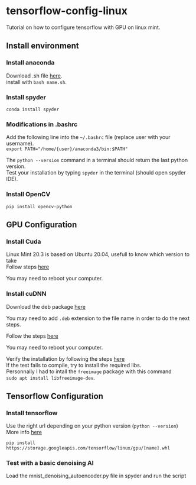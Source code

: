 # tensorflow-config-linux
Tutorial on how to configure tensorflow with GPU on linux mint.
## Install environment
### Install anaconda
Download .sh file [here](https://www.anaconda.com/products/distribution).  
install with `bash name.sh`.  

### Install spyder
`conda install spyder`

### Modifications in .bashrc
Add the following line into the `~/.bashrc` file (replace user with your username).  
`export PATH="/home/{user}/anaconda3/bin:$PATH"`  

The `python --version` command in a terminal should return the last python version.  
Test your installation by typing `spyder` in the terminal (should open spyder IDE).

### Install OpenCV
`pip install opencv-python`

## GPU Configuration
### Install Cuda
Linux Mint 20.3 is based on Ubuntu 20.04, usefull to know which version to take  
Follow steps [here](https://developer.nvidia.com/cuda-downloads?target_os=Linux&target_arch=x86_64&Distribution=Ubuntu&target_version=20.04&target_type=deb_local)  

You may need to reboot your computer.

### Install cuDNN
Download the deb package [here](https://developer.nvidia.com/rdp/cudnn-download)  

You may need to add `.deb` extension to the file name in order to do the next steps.  

Follow the steps [here](https://docs.nvidia.com/deeplearning/cudnn/install-guide/index.html#installlinux-deb)  

You may need to reboot your computer.  

Verify the installation by following the steps [here](https://docs.nvidia.com/deeplearning/cudnn/install-guide/index.html#verify)  
If the test fails to compile, try to install the required libs.  
Personnally I had to intall the `freeimage` package with this command  
`sudo apt install libfreeimage-dev`.

## Tensorflow Configuration
### Install tensorflow
Use the right url depending on your python version (`python --version`)  
More info [here](https://www.tensorflow.org/install/pip#package-location)  

`pip install https://storage.googleapis.com/tensorflow/linux/gpu/[name].whl`

### Test with a basic denoising AI
Load the mnist_denoising_autoencoder.py file in spyder and run the script
